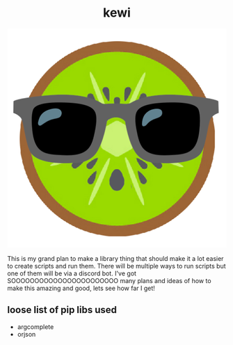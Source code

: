 <h1 align="center">kewi</h1>
<p align="center">
	<img alt="a kiwi wearing sunglasses" src="resources/images/kewi.png">
</p>

This is my grand plan to make a library thing that should make it a lot easier to create scripts and run them. There will be multiple ways to run scripts but one of them will be via a discord bot. I've got SOOOOOOOOOOOOOOOOOOOOOOO many plans and ideas of how to make this amazing and good, lets see how far I get!


## loose list of pip libs used
- argcomplete
- orjson